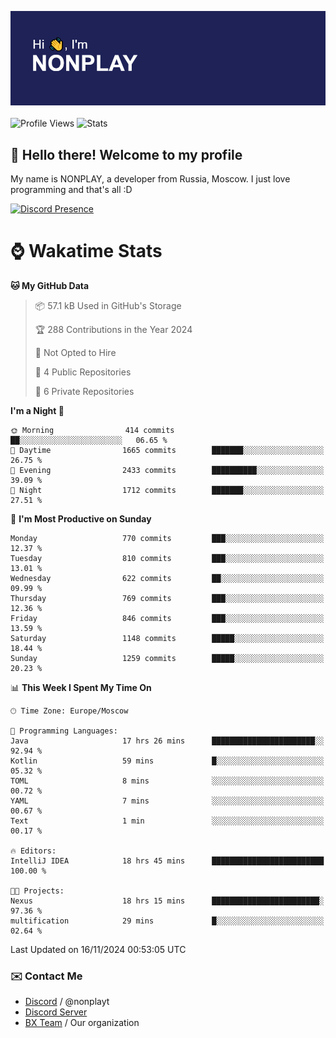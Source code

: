 ![Discord Presence](./header.png)
<br></br>
![Profile Views](https://komarev.com/ghpvc/?username=NONPLAYT&color=blue&style=for-the-badge)
![Stats](https://img.shields.io/badge/0%25-OPTIMIZED-orange?style=for-the-badge)


## :wave: Hello there! Welcome to my profile

My name is NONPLAY, a developer from Russia, Moscow. I just love programming and that's all :D

[![Discord Presence](https://lanyard.cnrad.dev/api/597087584090587177?showDisplayName=true)](https://discord.com/users/597087584090587177) 

# ⌚ Wakatime Stats

<!--START_SECTION:waka-->
**🐱 My GitHub Data** 

> 📦 57.1 kB Used in GitHub's Storage 
 > 
> 🏆 288 Contributions in the Year 2024
 > 
> 🚫 Not Opted to Hire
 > 
> 📜 4 Public Repositories 
 > 
> 🔑 6 Private Repositories 
 > 
**I'm a Night 🦉** 

```text
🌞 Morning                414 commits         ██░░░░░░░░░░░░░░░░░░░░░░░   06.65 % 
🌆 Daytime                1665 commits        ███████░░░░░░░░░░░░░░░░░░   26.75 % 
🌃 Evening                2433 commits        ██████████░░░░░░░░░░░░░░░   39.09 % 
🌙 Night                  1712 commits        ███████░░░░░░░░░░░░░░░░░░   27.51 % 
```
📅 **I'm Most Productive on Sunday** 

```text
Monday                   770 commits         ███░░░░░░░░░░░░░░░░░░░░░░   12.37 % 
Tuesday                  810 commits         ███░░░░░░░░░░░░░░░░░░░░░░   13.01 % 
Wednesday                622 commits         ██░░░░░░░░░░░░░░░░░░░░░░░   09.99 % 
Thursday                 769 commits         ███░░░░░░░░░░░░░░░░░░░░░░   12.36 % 
Friday                   846 commits         ███░░░░░░░░░░░░░░░░░░░░░░   13.59 % 
Saturday                 1148 commits        █████░░░░░░░░░░░░░░░░░░░░   18.44 % 
Sunday                   1259 commits        █████░░░░░░░░░░░░░░░░░░░░   20.23 % 
```


📊 **This Week I Spent My Time On** 

```text
🕑︎ Time Zone: Europe/Moscow

💬 Programming Languages: 
Java                     17 hrs 26 mins      ███████████████████████░░   92.94 % 
Kotlin                   59 mins             █░░░░░░░░░░░░░░░░░░░░░░░░   05.32 % 
TOML                     8 mins              ░░░░░░░░░░░░░░░░░░░░░░░░░   00.72 % 
YAML                     7 mins              ░░░░░░░░░░░░░░░░░░░░░░░░░   00.67 % 
Text                     1 min               ░░░░░░░░░░░░░░░░░░░░░░░░░   00.17 % 

🔥 Editors: 
IntelliJ IDEA            18 hrs 45 mins      █████████████████████████   100.00 % 

🐱‍💻 Projects: 
Nexus                    18 hrs 15 mins      ████████████████████████░   97.36 % 
multification            29 mins             █░░░░░░░░░░░░░░░░░░░░░░░░   02.64 % 
```


 Last Updated on 16/11/2024 00:53:05 UTC
<!--END_SECTION:waka-->

### ✉️ Contact Me

- [Discord](https://discord.com/users/597087584090587177) / @nonplayt
- [Discord Server](https://discord.gg/p7cxhw7E2M)
- [BX Team](https://github.com/BX-Team) / Our organization
